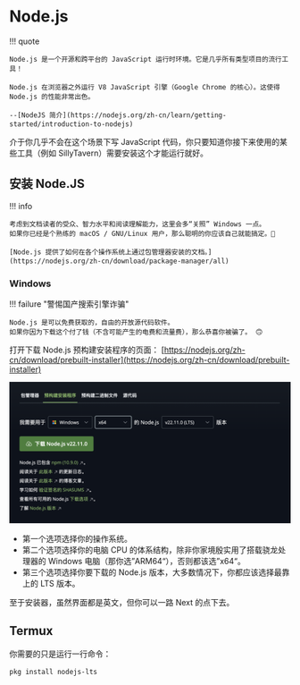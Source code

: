 # Node.js

!!! quote 
    
    Node.js 是一个开源和跨平台的 JavaScript 运行时环境。它是几乎所有类型项目的流行工具！

    Node.js 在浏览器之外运行 V8 JavaScript 引擎（Google Chrome 的核心）。这使得 Node.js 的性能非常出色。
    
    --[NodeJS 简介](https://nodejs.org/zh-cn/learn/getting-started/introduction-to-nodejs)

介于你几乎不会在这个场景下写 JavaScript 代码，你只要知道你接下来使用的某些工具（例如 SillyTavern）需要安装这个才能运行就好。

## 安装 Node.JS

!!! info

    考虑到文档读者的受众、智力水平和阅读理解能力，这里会多“关照” Windows 一点。
    如果你已经是个熟练的 macOS / GNU/Linux 用户，那么聪明的你应该自己就能搞定。🙂

    [Node.js 提供了如何在各个操作系统上通过包管理器安装的文档。](https://nodejs.org/zh-cn/download/package-manager/all)

### Windows 

!!! failure "警惕国产搜索引擎诈骗"

    Node.js 是可以免费获取的，自由的开放源代码软件。
    如果你因为下载这个付了钱（不含可能产生的电费和流量费），那么恭喜你被骗了。 🙃


打开下载 Node.js 预构建安装程序的页面： 
[https://nodejs.org/zh-cn/download/prebuilt-installer](https://nodejs.org/zh-cn/download/prebuilt-installer)

![](../../_assets/basics/nodejs_01.png)

* 第一个选项选择你的操作系统。
* 第二个选项选择你的电脑 CPU 的体系结构，除非你家境殷实用了搭载骁龙处理器的 Windows 电脑（那你选”ARM64“），否则都该选”x64“。
* 第三个选项选择你要下载的 Node.js 版本，大多数情况下，你都应该选择最靠上的 LTS 版本。

至于安装器，虽然界面都是英文，但你可以一路 Next 的点下去。

## Termux

你需要的只是运行一行命令：

```bash
pkg install nodejs-lts
```